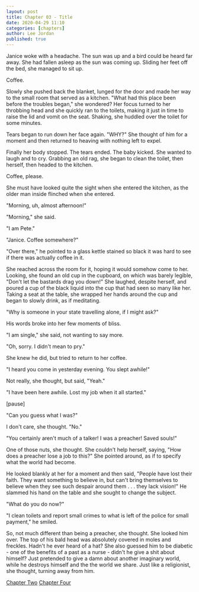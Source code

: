 ```yaml
---
layout: post
title: Chapter 03 - Title
date: 2020-04-29 11:10
categories: [chapters]
author: Lee Jordan
published: true
---
```


Janice woke with a headache. The sun was up and a bird could be heard far away. She had fallen asleep as the sun was coming up. Sliding her feet off the bed, she managed to sit up.

Coffee.

Slowly she pushed back the blanket, lunged for the door and made her way to the small room that served as a kitchen. "What had this place been before the troubles began," she wondered? Her focus turned to her throbbing head and she quickly ran to the toilets, making it just in time to raise the lid and vomit on the seat. Shaking, she huddled over the toilet for some minutes.

Tears began to run down her face again. "WHY?" She thought of him for a moment and then returned to heaving with nothing left to expel. 

Finally her body stopped. The tears ended. The baby kicked. She wanted to laugh and to cry. Grabbing an old rag, she began to clean the toilet, then herself, then headed to the kitchen.

Coffee, please.

She must have looked quite the sight when she entered the kitchen, as the older man inside flinched when she entered.

"Morning, uh, almost afternoon!"

"Morning," she said.

"I am Pete."

"Janice. Coffee somewhere?"

"Over there," he pointed to a glass kettle stained so black it was hard to see if there was actually coffee in it.

She reached across the room for it, hoping it would somehow come to her. Looking, she found an old cup in the cupboard, on which was barely legible, "Don't let the bastards drag you down!" She laughed, despite herself, and poured a cup of the black liquid into the cup that had seen so many like her. Taking a seat at the table, she wrapped her hands around the cup and began to slowly drink, as if meditating.

"Why is someone in your state travelling alone, if I might ask?"

His words broke into her few moments of bliss.

"I am single," she said, not wanting to say more.

"Oh, sorry. I didn't mean to pry." 

She knew he did, but tried to return to her coffee.

"I heard you come in yesterday evening. You slept awhile!"

Not really, she thought, but said, "Yeah."

"I have been here awhile. Lost my job when it all started."

[pause]

"Can you guess what I was?"

I don't care, she thought. "No."

"You certainly aren't much of a talker! I was a preacher! Saved souls!"

One of those nuts, she thought. She couldn't help herself, saying, "How does a preacher lose a job to this?" She pointed around, as if to specify what the world had become. 

He looked blankly at her for a moment and then said, "People have lost their faith. They want something to believe in, but can't bring themselves to believe when they see such despair around them . . . they lack vision!" He slammed his hand on the table and she sought to change the subject.

"What do you do now?"

"I clean toilets and report small crimes to what is left of the police for small payment," he smiled.

So, not much different than being a preacher, she thought. She looked him over. The top of his bald head was absolutely covered in moles and freckles. Hadn't he ever heard of a hat? She also guessed him to be diabetic - one of the benefits of a past as a nurse - didn't he give a shit about himself? Just pretended to give a damn about another imaginary world, while he destroys himself and the the world we share. Just like a religionist, she thought, turning away from him.



<div class="pagination">
    <a class="pagination-item older" href="https://therapy.geraldleejordan.com/chapter-02/">Chapter Two</a>
      <a class="pagination-item newer" href="https://therapy.geraldleejordan.com/chapter-04/">Chapter Four</a>
</div>
